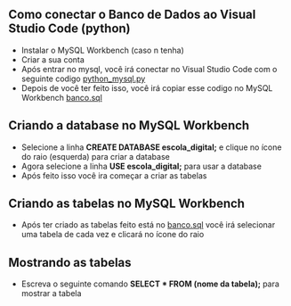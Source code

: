 ## Como conectar o Banco de Dados ao Visual Studio Code (python)

- Instalar o MySQL Workbench (caso n tenha)
- Criar a sua conta
- Após entrar no mysql, você irá conectar no Visual Studio Code com o seguinte codigo [python_mysql.py](https://github.com/TassyoPlatini/Escola_Digital/blob/main/EscolaDigital/python/python_mysql.py)
- Depois de você ter feito isso, você irá copiar esse codigo no MySQL Workbench [banco.sql](https://github.com/TassyoPlatini/Escola_Digital/blob/main/database/banco.sql)

## Criando a database no MySQL Workbench

- Selecione a linha **CREATE DATABASE escola_digital;** e clique no ícone do raio (esquerda) para criar a database
- Agora selecione a linha **USE escola_digital;** para usar a database
- Após feito isso você ira começar a criar as tabelas

## Criando as tabelas no MySQL Workbench

- Após ter criado as tabelas feito está no [banco.sql](https://github.com/TassyoPlatini/Escola_Digital/blob/main/database/banco.sql) você irá selecionar uma tabela de cada vez e clicará no ícone do raio

## Mostrando as tabelas

- Escreva o seguinte comando **SELECT * FROM (nome da tabela);** para mostrar a tabela
   
